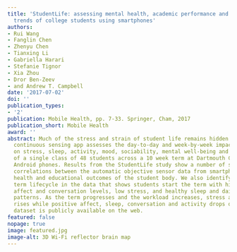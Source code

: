 ```yaml
---
title: 'StudentLife: assessing mental health, academic performance and behavioral
  trends of college students using smartphones'
authors:
- Rui Wang
- Fanglin Chen
- Zhenyu Chen
- Tianxing Li
- Gabriella Harari
- Stefanie Tignor
- Xia Zhou
- Dror Ben-Zeev
- and Andrew T. Campbell
date: '2017-07-02'
doi: ''
publication_types:
- '2'
publication: Mobile Health, pp. 7-33. Springer, Cham, 2017
publication_short: Mobile Health
award: ''
abstract: Much of the stress and strain of student life remains hidden. The StudentLife
  continuous sensing app assesses the day-to-day and week-by-week impact of workload
  on stress, sleep, activity, mood, sociability, mental well-being and academic performance
  of a single class of 48 students across a 10 week term at Dartmouth College using
  Android phones. Results from the StudentLife study show a number of significant
  correlations between the automatic objective sensor data from smartphones and mental
  health and educational outcomes of the student body. We also identify a Dartmouth
  term lifecycle in the data that shows students start the term with high positive
  affect and conversation levels, low stress, and healthy sleep and daily activity
  patterns. As the term progresses and the workload increases, stress appreciably
  rises while positive affect, sleep, conversation and activity drops off. The StudentLife
  dataset is publicly available on the web.
featured: false
nopage: true
image: featured.jpg
image-alt: 3D Wi-Fi reflector brain map
---
```

